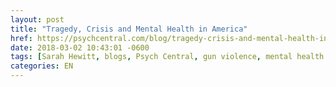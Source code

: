 ```yaml
---
layout: post
title: "Tragedy, Crisis and Mental Health in America"
href: https://psychcentral.com/blog/tragedy-crisis-and-mental-health-in-america/
date: 2018-03-02 10:43:01 -0600
tags: [Sarah Hewitt, blogs, Psych Central, gun violence, mental health reform]
categories: EN
---
```

